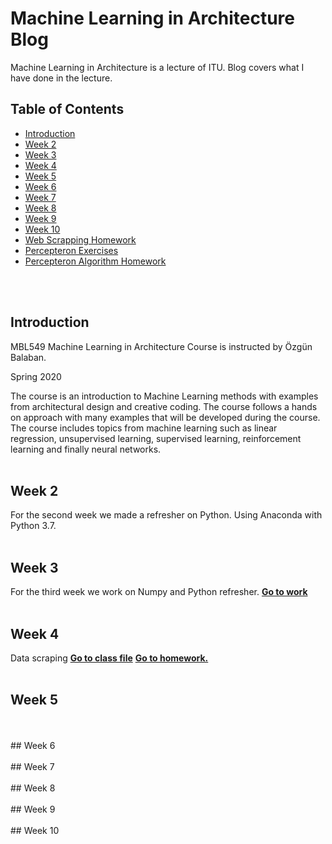 # Machine Learning in Architecture Blog
 Machine Learning in Architecture is a lecture of ITU. 
 Blog covers what I have done in the lecture.

 
## Table of Contents

* [Introduction](#introduction)  
* [Week 2](#week-2) 
* [Week 3](#week-3) 
* [Week 4](#week-4) 
* [Week 5](#week-5) 
* [Week 6](#week-6) 
* [Week 7](#week-7) 
* [Week 8](#week-8) 
* [Week 9](#week-9) 
* [Week 10](#week-10) 
* [Web Scrapping Homework](#web-scrapping-homework)  
* [Percepteron Exercises](#percepteron-exercises)  
* [Percepteron Algorithm Homework](#percepteron-algortihm-homework)
<br/>
<br/> 

## Introduction  
MBL549 Machine Learning in Architecture Course is instructed by Özgün Balaban.

Spring 2020

The course is an introduction to Machine Learning methods with examples from architectural design and creative coding. The course follows a hands on approach with many examples that will be developed during the course. The course includes topics from machine learning such as linear regression, unsupervised learning, supervised learning, reinforcement learning and finally neural networks.
<br/>
<br/>  

## Week 2
For the second week we made a refresher on Python. Using Anaconda with Python 3.7.
<br/>
<br/>  

## Week 3
For the third week we work on Numpy and Python refresher.
**[Go to work](https://github.com/izeltan/week3)** 
<br/>
<br/>  
## Week 4
Data scraping 
**[Go to class file](https://github.com/ITU-MBL-ML/week4)**
**[Go to homework.](https://github.com/izeltan/HW1forWEEK5)**
<br/>
<br/> 
## Week 5

  <br/>
<br/>
## Week 6

<br/>
<br/>
## Week 7

<br/>
<br/>
## Week 8

<br/>
<br/>
## Week 9

<br/>
<br/>
## Week 10

<br/>
<br/>


